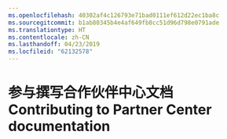```yaml
---
ms.openlocfilehash: 40302af4c126793e71bad0111ef612d22ec1ba8c
ms.sourcegitcommit: b1ab80345b4e4af649fb8cc51d96d798e0791ade
ms.translationtype: HT
ms.contentlocale: zh-CN
ms.lasthandoff: 04/23/2019
ms.locfileid: "62132578"
---
```

# <a name="contributing-to-partner-center-documentation"></a><span data-ttu-id="a0db6-101">参与撰写合作伙伴中心文档</span><span class="sxs-lookup"><span data-stu-id="a0db6-101">Contributing to Partner Center documentation</span></span>
